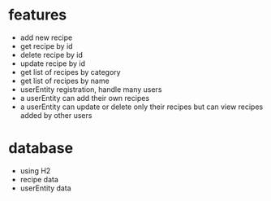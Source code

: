 # features
* add new recipe 
* get recipe by id
* delete recipe by id 
* update recipe by id 
* get list of recipes by category
* get list of recipes by name 
* userEntity registration, handle many users  
* a userEntity can add their own recipes 
* a userEntity can update or delete only their recipes but can view recipes added by other users

# database 
* using H2
* recipe data
* userEntity data 

# 
